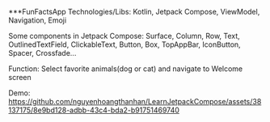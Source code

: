 ***FunFactsApp Technologies/Libs: Kotlin, Jetpack Compose, ViewModel, Navigation, Emoji

Some components in Jetpack Compose: Surface, Column, Row, Text, OutlinedTextField, ClickableText, Button, Box, TopAppBar, IconButton, Spacer, Crossfade...

Function: Select favorite animals(dog or cat) and navigate to Welcome screen

Demo: https://github.com/nguyenhoangthanhan/LearnJetpackCompose/assets/38137175/8e9bd128-adbb-43c4-bda2-b91751469740
